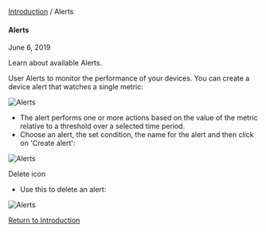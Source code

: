 [Introduction](../index.html) / Alerts

#### Alerts

June 6, 2019

Learn about available Alerts.

User Alerts to monitor the performance of your devices. You can create a device alert that watches a single metric:

![Alerts](https://documentation-media.s3.amazonaws.com/images/1_A.width-800.png?AWSAccessKeyId=AKIAJHOTEM5S4GAN2SGA&Signature=qCUgNDGJAwnHJ8XpSODiZPAUjHU%3D&Expires=1559913434)

*   The alert performs one or more actions based on the value of the metric relative to a threshold over a selected time period.
*   Choose an alert, the set condition, the name for the alert and then click on 'Create alert':

![Alerts](https://documentation-media.s3.amazonaws.com/images/2_A.width-800.png?AWSAccessKeyId=AKIAJHOTEM5S4GAN2SGA&Signature=CuLXNVCdp2pqcLYE6Z9V%2FpHjX24%3D&Expires=1559913434)

Delete icon

*   Use this to delete an alert:

![Alerts](https://documentation-media.s3.amazonaws.com/images/3_A.width-800.png?AWSAccessKeyId=AKIAJHOTEM5S4GAN2SGA&Signature=hnr27lUwX8sE7H8EqCz86GSw7cs%3D&Expires=1559913434)

[Return to Introduction](../index.html)